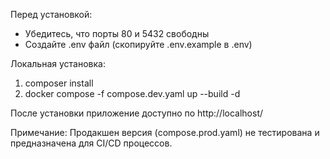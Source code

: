 Перед установкой:
- Убедитесь, что порты 80 и 5432 свободны
- Создайте .env файл (скопируйте .env.example в .env)

Локальная установка:
1. composer install
2. docker compose -f compose.dev.yaml up --build -d

После установки приложение доступно по http://localhost/

Примечание: Продакшен версия (compose.prod.yaml) не тестирована и предназначена для CI/CD процессов.